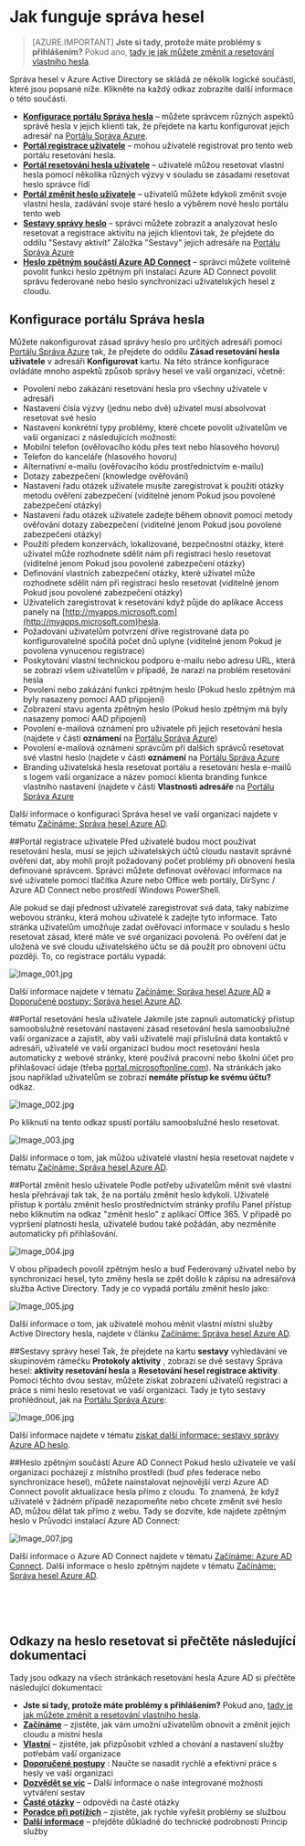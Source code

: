 <properties
    pageTitle="Jak to funguje: Azure AD heslo Management | Microsoft Azure"
    description="Další informace o různých součásti Azure AD heslo správy, včetně kde uživatele zaregistrovat, obnovit a změnit svoje hesla a pokud správce konfigurace, hlášení o a povolit správu z místní služby Active Directory hesla."
    services="active-directory"
    documentationCenter=""
    authors="asteen"
    manager="femila"
    editor="curtand"/>

<tags
    ms.service="active-directory"
    ms.workload="identity"
    ms.tgt_pltfrm="na"
    ms.devlang="na"
    ms.topic="article"
    ms.date="07/12/2016"
    ms.author="asteen"/>

# <a name="how-password-management-works"></a>Jak funguje správa hesel

> [AZURE.IMPORTANT] **Jste si tady, protože máte problémy s přihlášením?** Pokud ano, [tady je jak můžete změnit a resetování vlastního hesla](active-directory-passwords-update-your-own-password.md).

Správa hesel v Azure Active Directory se skládá ze několik logické součástí, které jsou popsané níže.  Klikněte na každý odkaz zobrazíte další informace o této součásti.

- [**Konfigurace portálu Správa hesla**](#password-management-configuration-portal) – můžete správcem různých aspektů správě hesla v jejich klienti tak, že přejdete na kartu konfigurovat jejich adresář na [Portálu Správa Azure](https://manage.windowsazure.com).
- [**Portál registrace uživatele**](#user-registration-portal) – mohou uživatelé registrovat pro tento web portálu resetování hesla.
- [**Portál resetování hesla uživatele**](#user-password-reset-portal) – uživatelé můžou resetovat vlastní hesla pomocí několika různých výzvy v souladu se zásadami resetovat heslo správce řídí
- [**Portál změnit heslo uživatele**](#user-password-change-portal) – uživatelů můžete kdykoli změnit svoje vlastní hesla, zadávání svoje staré heslo a výběrem nové heslo portálu tento web
- [**Sestavy správy heslo**](#password-management-reports) – správci můžete zobrazit a analyzovat heslo resetovat a registrace aktivitu na jejich klientovi tak, že přejdete do oddílu "Sestavy aktivit" Záložka "Sestavy" jejich adresáře na [Portálu Správa Azure](https://manage.windowsazure.com)
- [**Heslo zpětným součástí Azure AD Connect**](#password-writeback-component-of-azure-ad-connect) – správci můžete volitelně povolit funkci heslo zpětným při instalaci Azure AD Connect povolit správu federované nebo heslo synchronizaci uživatelských hesel z cloudu.

## <a name="password-management-configuration-portal"></a>Konfigurace portálu Správa hesla
Můžete nakonfigurovat zásad správy heslo pro určitých adresáři pomocí [Portálu Správa Azure](https://manage.windowsazure.com) tak, že přejdete do oddílu **Zásad resetování hesla uživatele** v adresáři **Konfigurovat** kartu.  Na této stránce konfigurace ovládáte mnoho aspektů způsob správy hesel ve vaší organizaci, včetně:

- Povolení nebo zakázání resetování hesla pro všechny uživatele v adresáři
- Nastavení čísla výzvy (jednu nebo dvě) uživatel musí absolvovat resetovat své heslo
- Nastavení konkrétní typy problémy, které chcete povolit uživatelům ve vaší organizaci z následujících možností:
 - Mobilní telefon (ověřovacího kódu přes text nebo hlasového hovoru)
 - Telefon do kanceláře (hlasového hovoru)
 - Alternativní e-mailu (ověřovacího kódu prostřednictvím e-mailu)
 - Dotazy zabezpečení (knowledge ověřování)
- Nastavení řadu otázek uživatele musíte zaregistrovat k použití otázky metodu ověření zabezpečení (viditelné jenom Pokud jsou povolené zabezpečení otázky)
- Nastavení řadu otázek uživatele zadejte během obnovit pomocí metody ověřování dotazy zabezpečení (viditelné jenom Pokud jsou povolené zabezpečení otázky)
- Použití předem konzervách, lokalizované, bezpečnostní otázky, které uživatel může rozhodnete sdělit nám při registraci heslo resetovat (viditelné jenom Pokud jsou povolené zabezpečení otázky)
- Definování vlastních zabezpečení otázky, které uživatel může rozhodnete sdělit nám při registraci heslo resetovat (viditelné jenom Pokud jsou povolené zabezpečení otázky)
- Uživatelích zaregistrovat k resetování když půjde do aplikace Access panely na [http://myapps.microsoft.com](http://myapps.microsoft.com)hesla.
- Požadování uživatelům potvrzení dříve registrované data po konfigurovatelné spočítá počet dnů uplyne (viditelné jenom Pokud je povolena vynucenou registrace)
- Poskytování vlastní technickou podporu e-mailu nebo adresu URL, která se zobrazí všem uživatelům v případě, že narazí na problém resetování hesla
- Povolení nebo zakázání funkci zpětným heslo (Pokud heslo zpětným má byly nasazeny pomocí AAD připojení)
- Zobrazení stavu agenta zpětným heslo (Pokud heslo zpětným má byly nasazeny pomocí AAD připojení)
- Povolení e-mailová oznámení pro uživatele při jejich resetování hesla (najdete v části **oznámení** na [Portálu Správa Azure](https://manage.windowsazure.com))
- Povolení e-mailová oznámení správcům při dalších správců resetovat své vlastní heslo (najdete v části **oznámení** na [Portálu Správa Azure](https://manage.windowsazure.com)
- Branding uživatelská hesla resetovat portálu a resetování hesla e-mailů s logem vaší organizace a název pomocí klienta branding funkce vlastního nastavení (najdete v části **Vlastnosti adresáře** na [Portálu Správa Azure](https://manage.windowsazure.com)

Další informace o konfiguraci Správa hesel ve vaší organizaci najdete v tématu [Začínáme: Správa hesel Azure AD](active-directory-passwords-getting-started.md).

##<a name="user-registration-portal"></a>Portál registrace uživatele
Před uživatelé budou moct používat resetování hesla, musí se jejich uživatelských účtů cloudu nastavit správné ověření dat, aby mohli projít požadovaný počet problémy při obnovení hesla definované správcem.  Správci můžete definovat ověřovací informace na své uživatele pomocí tlačítka Azure nebo Office web portály, DirSync / Azure AD Connect nebo prostředí Windows PowerShell.

Ale pokud se dají přednost uživatelé zaregistrovat svá data, taky nabízíme webovou stránku, která mohou uživatelé k zadejte tyto informace.  Tato stránka uživatelům umožňuje zadat ověřovací informace v souladu s heslo resetovat zásad, které máte ve své organizaci povolená.  Po ověření dat je uložená ve své cloudu uživatelského účtu se dá použít pro obnovení účtu později. To, co registrace portálu vypadá:

  ![][001]

Další informace najdete v tématu [Začínáme: Správa hesel Azure AD](active-directory-passwords-getting-started.md) a [Doporučené postupy: Správa hesel Azure AD](active-directory-passwords-best-practices.md).

##<a name="user-password-reset-portal"></a>Portál resetování hesla uživatele
Jakmile jste zapnuli automatický přístup samoobslužné resetování nastavení zásad resetování hesla samoobslužné vaší organizace a zajistit, aby vaši uživatelé mají příslušná data kontaktů v adresáři, uživatelé ve vaší organizaci budou moct resetování hesla automaticky z webové stránky, které používá pracovní nebo školní účet pro přihlašovací údaje (třeba [portal.microsoftonline.com](https://portal.microsoftonline.com)). Na stránkách jako jsou například uživatelům se zobrazí **nemáte přístup ke svému účtu?** odkaz.

  ![][002]

Po kliknutí na tento odkaz spustí portálu samoobslužné heslo resetovat.

  ![][003]

Další informace o tom, jak můžou uživatelé vlastní hesla resetovat najdete v tématu [Začínáme: Správa hesel Azure AD](active-directory-passwords-getting-started.md).

##<a name="user-password-change-portal"></a>Portál změnit heslo uživatele
Podle potřeby uživatelům měnit své vlastní hesla přehrávají tak tak, že na portálu změnit heslo kdykoli.  Uživatelé přístup k portálu změnit heslo prostřednictvím stránky profilu Panel přístup nebo kliknutím na odkaz "změnit heslo" z aplikací Office 365.  V případě po vypršení platnosti hesla, uživatelé budou také požádán, aby nezměníte automaticky při přihlašování.

  ![][004]

V obou případech povolil zpětným heslo a buď Federovaný uživatel nebo by synchronizaci hesel, tyto změny hesla se zpět došlo k zápisu na adresářová služba Active Directory. Tady je co vypadá portálu změnit heslo jako:

  ![][005]

Další informace o tom, jak uživatelé mohou měnit vlastní místní služby Active Directory hesla, najdete v článku [Začínáme: Správa hesel Azure AD](active-directory-passwords-getting-started.md).

##<a name="password-management-reports"></a>Sestavy správy hesel
Tak, že přejdete na kartu **sestavy** vyhledávání ve skupinovém rámečku **Protokoly aktivity** , zobrazí se dvě sestavy Správa hesel: **aktivity resetování hesla** a **Resetování hesel registrace aktivity**.  Pomocí těchto dvou sestav, můžete získat zobrazení uživatelů registraci a práce s nimi heslo resetovat ve vaší organizaci. Tady je tyto sestavy prohlédnout, jak na [Portálu Správa Azure](https://manage.windowsazure.com):

  ![][006]

Další informace najdete v tématu [získat další informace: sestavy správy Azure AD heslo](active-directory-passwords-get-insights.md).

##<a name="password-writeback-component-of-azure-ad-connect"></a>Heslo zpětným součástí Azure AD Connect
Pokud heslo uživatele ve vaší organizaci pocházejí z místního prostředí (buď přes federace nebo synchronizace hesel), můžete nainstalovat nejnovější verzi Azure AD Connect povolit aktualizace hesla přímo z cloudu.  To znamená, že když uživatelé v žádném případě nezapomeňte nebo chcete změnit své heslo AD, můžou dělat tak přímo z webu.  Tady se dozvíte, kde najdete zpětným heslo v Průvodci instalací Azure AD Connect:

  ![][007]

Další informace o Azure AD Connect najdete v tématu [Začínáme: Azure AD Connect](active-directory-aadconnect.md). Další informace o heslo zpětným najdete v tématu [Začínáme: Správa hesel Azure AD](active-directory-passwords-getting-started.md).


<br/>
<br/>
<br/>

## <a name="links-to-password-reset-documentation"></a>Odkazy na heslo resetovat si přečtěte následující dokumentaci
Tady jsou odkazy na všech stránkách resetování hesla Azure AD si přečtěte následující dokumentaci:

* **Jste si tady, protože máte problémy s přihlášením?** Pokud ano, [tady je jak můžete změnit a resetování vlastního hesla](active-directory-passwords-update-your-own-password.md).
* [**Začínáme**](active-directory-passwords-getting-started.md) – zjistěte, jak vám umožní uživatelům obnovit a změnit jejich cloudu a místní hesla
* [**Vlastní**](active-directory-passwords-customize.md) – zjistěte, jak přizpůsobit vzhled a chování a nastavení služby potřebám vaší organizace
* [**Doporučené postupy**](active-directory-passwords-best-practices.md) : Naučte se nasadit rychlé a efektivní práce s hesly ve vaší organizaci
* [**Dozvědět se víc**](active-directory-passwords-get-insights.md) – Další informace o naše integrované možnosti vytváření sestav
* [**Časté otázky**](active-directory-passwords-faq.md) – odpovědi na časté otázky
* [**Poradce při potížích**](active-directory-passwords-troubleshoot.md) – zjistěte, jak rychle vyřešit problémy se službou
* [**Další informace**](active-directory-passwords-learn-more.md) – přejděte důkladné do technické podrobnosti Princip služby



[001]: ./media/active-directory-passwords-how-it-works/001.jpg "Image_001.jpg"
[002]: ./media/active-directory-passwords-how-it-works/002.jpg "Image_002.jpg"
[003]: ./media/active-directory-passwords-how-it-works/003.jpg "Image_003.jpg"
[004]: ./media/active-directory-passwords-how-it-works/004.jpg "Image_004.jpg"
[005]: ./media/active-directory-passwords-how-it-works/005.jpg "Image_005.jpg"
[006]: ./media/active-directory-passwords-how-it-works/006.jpg "Image_006.jpg"
[007]: ./media/active-directory-passwords-how-it-works/007.jpg "Image_007.jpg"
